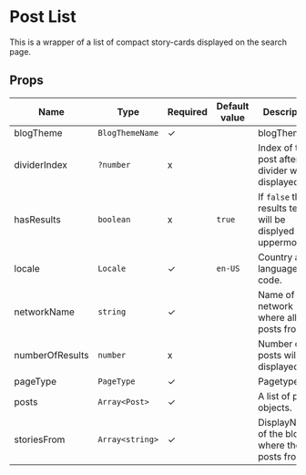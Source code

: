 # Post List

This is a wrapper of a list of compact story-cards displayed on the search page.

<!-- STORY -->

## Props

| Name | Type | Required | Default value | Description
|------|------|----------|---------------|------------
| blogTheme | `BlogThemeName` | ✓ | | blogTheme.
| dividerIndex | `?number` | x | | Index of the post after the divider will be displayed.
| hasResults | `boolean` | x | `true` | If `false` the no results text will be displyed uppermost.
| locale | `Locale` | ✓ | `en-US` | Country and language code.
| networkName | `string` | ✓ | | Name of the network where all the posts from.
| numberOfResults | `number` | x | | Number of posts will be displayed.
| pageType | `PageType` | ✓ | | Pagetype.
| posts | `Array<Post>` | ✓ | | A list of post objects.
| storiesFrom | `Array<string>` | ✓ | | DisplayNames of the blogs where the posts from.
